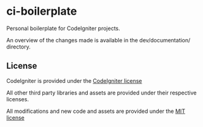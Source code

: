 ci-boilerplate
==============

Personal boilerplate for CodeIgniter projects.

An overview of the changes made is available in the dev/documentation/ directory.


License
-------

CodeIgniter is provided under the [CodeIgniter license](license.codeigniter.txt)

All other third party libraries and assets are provided under their respective licenses.

All modifications and new code and assets are provided under the [MIT license](LICENSE)
